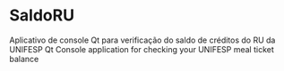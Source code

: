 # SaldoRU
Aplicativo de console Qt para verificação do saldo de créditos do RU da UNIFESP
Qt Console application for checking your UNIFESP meal ticket balance
